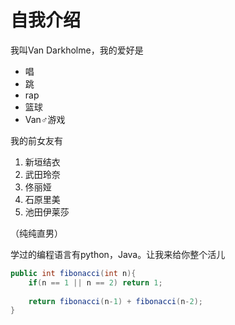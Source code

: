 # 自我介绍
我叫Van Darkholme，我的爱好是

* 唱
* 跳
* rap
* 篮球
* Van♂游戏

我的前女友有
1. 新垣结衣
2. 武田玲奈
3. 佟丽娅
4. 石原里美
5. 池田伊莱莎

（纯纯直男）

学过的编程语言有python，Java。让我来给你整个活儿
```java
public int fibonacci(int n){
    if(n == 1 || n == 2) return 1;
    
    return fibonacci(n-1) + fibonacci(n-2);
}
```

